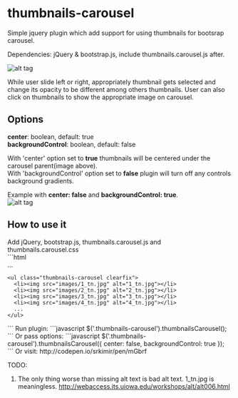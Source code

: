 thumbnails-carousel
===================
Simple jquery plugin which add support for using thumbnails for bootsrap carousel.

Dependencies: jQuery & bootstrap.js, include thumbnails.carousel.js after.

![alt tag](http://s27.postimg.org/f9hvevmpv/thumb_carousel1.png)

While user slide left or right, appropriately thumbnail gets selected and change its opacity to be different among others thumbnails. User can also click on thumbnails to show the appropriate image on carousel.

<h2>Options</h2>
  <b>center</b>: boolean, default: true<br>
  <b>backgroundControl</b>: boolean, default: false<br>

With 'center' option set to <b>true</b> thumbnails will be centered under the carousel parent(image above).<br>
With 'backgroundControl' option set to <b>false</b> plugin will turn off any controls background gradients.<br>

Example with <b>center: false</b> and <b>backgroundControl: true</b>.<br>
![alt tag](http://s21.postimg.org/iky5x9khj/thumb_carousel2.png)

<h2>How to use it</h2>
Add jQuery, bootstrap.js, thumbnails.carousel.js and thumbnails.carousel.css<br>
```html
<div id="carousel-example-generic" class="carousel slide" data-ride="carousel">
  <!-- All other bootstrap carousel code as usual -->
  ...
  
  <!-- Add your thumbnails --> 
	<ul class="thumbnails-carousel clearfix">
	  <li><img src="images/1_tn.jpg" alt="1_tn.jpg"></li>
	  <li><img src="images/2_tn.jpg" alt="2_tn.jpg"></li>
	  <li><img src="images/3_tn.jpg" alt="3_tn.jpg"></li>
	  <li><img src="images/4_tn.jpg" alt="4_tn.jpg"></li>
	  ...
	</ul>
</div>
```
Run plugin:
```javascript
$('.thumbnails-carousel').thumbnailsCarousel();
```
Or pass options:
```javascript
$('.thumbnails-carousel').thumbnailsCarousel({
	center: false,
	backgroundControl: true
});
```
Or visit: http://codepen.io/srkimir/pen/mGbrf

TODO:

1. The only thing worse than missing alt text is bad alt text. 1_tn.jpg is meaningless.
   http://webaccess.its.uiowa.edu/workshops/alt/alt006.html
